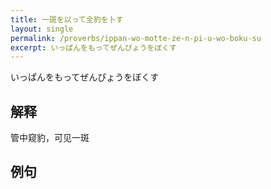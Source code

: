 ```yaml
---
title: 一斑を以って全豹を卜す
layout: single
permalink: /proverbs/ippan-wo-motte-ze-n-pi-u-wo-boku-su
excerpt: いっぱんをもってぜんぴょうをぼくす
---
```


いっぱんをもってぜんぴょうをぼくす

## 解释

管中窥豹，可见一斑

## 例句

